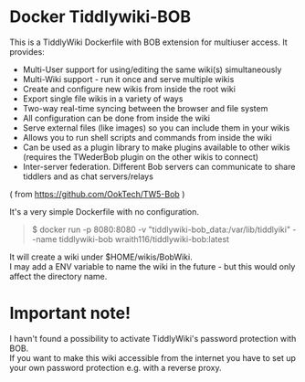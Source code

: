 # Docker Tiddlywiki-BOB

This is a TiddlyWiki Dockerfile with BOB extension for multiuser access. It provides:

* Multi-User support for using/editing the same wiki(s) simultaneously
* Multi-Wiki support - run it once and serve multiple wikis
* Create and configure new wikis from inside the root wiki
* Export single file wikis in a variety of ways
* Two-way real-time syncing between the browser and file system
* All configuration can be done from inside the wiki
* Serve external files (like images) so you can include them in your wikis
* Allows you to run shell scripts and commands from inside the wiki
* Can be used as a plugin library to make plugins available to other wikis (requires the TWederBob plugin on the other wikis to connect)
* Inter-server federation. Different Bob servers can communicate to share tiddlers and as chat servers/relays  

( from https://github.com/OokTech/TW5-Bob )

It's a very simple Dockerfile with no configuration.  
>$ docker run -p 8080:8080 -v "tiddlywiki-bob_data:/var/lib/tiddlyiki" --name tiddlywiki-bob wraith116/tiddlywiki-bob:latest

It will create a wiki under $HOME/wikis/BobWiki.  
I may add a ENV variable to name the wiki in the future - but this would only affect the directory name.

# Important note!
I havn't found a possibility to activate TiddlyWiki's password protection with BOB.  
If you want to make this wiki accessible from the internet you have to set up your own password protection e.g. with a reverse proxy.
